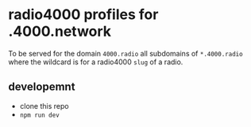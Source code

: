 # radio4000 profiles for <username>.4000.network

To be served for the domain `4000.radio` all subdomains of
`*.4000.radio` where the wildcard is for a radio4000 `slug` of a
radio.

## developemnt

- clone this repo
- `npm run dev`
